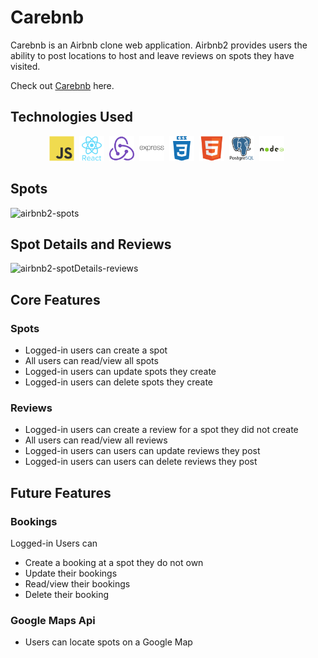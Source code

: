 # Carebnb

Carebnb is an Airbnb clone web application. Airbnb2 provides users the ability to post locations to host and leave reviews on spots they have visited.

Check out [Carebnb](https://carebnb-e1wd.onrender.com) here.

## Technologies Used

<div align='center'>
  <img src="https://github.com/devicons/devicon/blob/master/icons/javascript/javascript-original.svg" title="JavaScript" alt="JavaScript" width="40" height="40"/>&nbsp;
  <img src="https://github.com/devicons/devicon/blob/master/icons/react/react-original-wordmark.svg" title="React" alt="React" width="40" height="40"/>&nbsp;
  <img src="https://github.com/devicons/devicon/blob/master/icons/redux/redux-original.svg" title="Redux" alt="Redux " width="40" height="40"/>&nbsp;
  <img src="https://github.com/devicons/devicon/blob/master/icons/express/express-original-wordmark.svg" title="Express" alt="Express " width="40" height="40"/>&nbsp;
  <img src="https://github.com/devicons/devicon/blob/master/icons/css3/css3-plain-wordmark.svg"  title="CSS3" alt="CSS" width="40" height="40"/>&nbsp;
  <img src="https://github.com/devicons/devicon/blob/master/icons/html5/html5-original.svg" title="HTML5" alt="HTML" width="40" height="40"/>&nbsp;
  <img src="https://github.com/devicons/devicon/blob/master/icons/postgresql/postgresql-original-wordmark.svg" title="PostgreSQL"  alt="PostgreSQL" width="40" height="40"/>&nbsp;
  <img src="https://github.com/devicons/devicon/blob/master/icons/nodejs/nodejs-original-wordmark.svg" title="NodeJS" alt="NodeJS" width="40" height="40"/>&nbsp;
</div>

## Spots

![airbnb2-spots](https://github.com/YutaroHirayama/airbnb2/assets/101540997/3ecdd0b5-48f3-4e00-917e-bdf50972d811)

## Spot Details and Reviews

![airbnb2-spotDetails-reviews](https://github.com/YutaroHirayama/airbnb2/assets/101540997/536d675d-e7d4-45db-9b22-e8fafdbe9d7e)


## Core Features

### Spots

* Logged-in users can create a spot
* All users can read/view all spots
* Logged-in users can update spots they create
* Logged-in users can delete spots they create

### Reviews
* Logged-in users can create a review for a spot they did not create
* All users can read/view all reviews
* Logged-in users can users can update reviews they post
* Logged-in users can users can delete reviews they post

## Future Features

### Bookings
Logged-in Users can
* Create a booking at a spot they do not own
* Update their bookings
* Read/view their bookings
* Delete their booking

### Google Maps Api
* Users can locate spots on a Google Map

